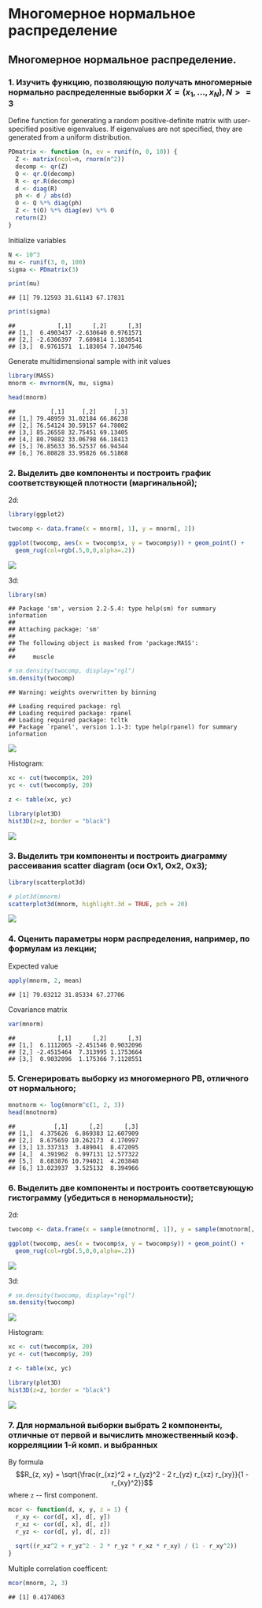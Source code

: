 # Многомерное нормальное распределение

## Многомерное нормальное распределение.

### 1. Изучить функцию, позволяющую получать многомерные нормально распределенные выборки $Х = (х_1, \dots, х_N), N >= 3$

Define function for generating a random positive-definite matrix with user-specified positive eigenvalues. If eigenvalues are not specified, they are generated from a uniform distribution.

```r
PDmatrix <- function (n, ev = runif(n, 0, 10)) {
  Z <- matrix(ncol=n, rnorm(n^2))
  decomp <- qr(Z)
  Q <- qr.Q(decomp) 
  R <- qr.R(decomp)
  d <- diag(R)
  ph <- d / abs(d)
  O <- Q %*% diag(ph)
  Z <- t(O) %*% diag(ev) %*% O
  return(Z)
}
```

Initialize variables

```r
N <- 10^3
mu <- runif(3, 0, 100)
sigma <- PDmatrix(3)

print(mu)
```

```
## [1] 79.12593 31.61143 67.17831
```

```r
print(sigma)
```

```
##            [,1]      [,2]      [,3]
## [1,]  6.4903437 -2.630640 0.9761571
## [2,] -2.6306397  7.609814 1.1830541
## [3,]  0.9761571  1.183054 7.1047546
```

Generate multidimensional sample with init values

```r
library(MASS)
mnorm <- mvrnorm(N, mu, sigma)

head(mnorm)
```

```
##          [,1]     [,2]     [,3]
## [1,] 79.48959 31.02184 66.86238
## [2,] 76.54124 30.59157 64.78002
## [3,] 85.26558 32.75451 69.13405
## [4,] 80.79882 33.06798 66.18413
## [5,] 76.85633 36.52537 66.94344
## [6,] 76.80828 33.95826 66.51868
```

### 2. Выделить две компоненты и построить график соответствующей плотности (маргинальной);
2d:

```r
library(ggplot2)

twocomp <- data.frame(x = mnorm[, 1], y = mnorm[, 2])

ggplot(twocomp, aes(x = twocomp$x, y = twocomp$y)) + geom_point() + 
  geom_rug(col=rgb(.5,0,0,alpha=.2))
```

![](lab01_files/figure-html/unnamed-chunk-1-1.png) 

3d:

```r
library(sm)
```

```
## Package 'sm', version 2.2-5.4: type help(sm) for summary information
## 
## Attaching package: 'sm'
## 
## The following object is masked from 'package:MASS':
## 
##     muscle
```

```r
# sm.density(twocomp, display="rgl")
sm.density(twocomp)
```

```
## Warning: weights overwritten by binning
```

```
## Loading required package: rgl
## Loading required package: rpanel
## Loading required package: tcltk
## Package `rpanel', version 1.1-3: type help(rpanel) for summary information
```

![](lab01_files/figure-html/unnamed-chunk-2-1.png) 

Histogram:

```r
xc <- cut(twocomp$x, 20)
yc <- cut(twocomp$y, 20)

z <- table(xc, yc)

library(plot3D)
hist3D(z=z, border = "black")
```

![](lab01_files/figure-html/unnamed-chunk-3-1.png) 

### 3. Выделить три компоненты и построить диаграмму рассеивания scatter diagram (оси Ох1, Ох2, Ох3);

```r
library(scatterplot3d)

# plot3d(mnorm)
scatterplot3d(mnorm, highlight.3d = TRUE, pch = 20)
```

![](lab01_files/figure-html/unnamed-chunk-4-1.png) 

### 4. Оценить параметры норм распределения, например, по формулам из лекции;
Expeсted value

```r
apply(mnorm, 2, mean)
```

```
## [1] 79.03212 31.85334 67.27706
```

Covariance matrix

```r
var(mnorm)
```

```
##            [,1]      [,2]      [,3]
## [1,]  6.1112065 -2.451546 0.9032096
## [2,] -2.4515464  7.313995 1.1753664
## [3,]  0.9032096  1.175366 7.1128551
```

### 5. Сгенерировать выборку из многомерного РВ, отличного от нормального;

```r
mnotnorm <- log(mnorm^c(1, 2, 3))
head(mnotnorm)
```

```
##           [,1]      [,2]      [,3]
## [1,]  4.375626  6.869383 12.607909
## [2,]  8.675659 10.262173  4.170997
## [3,] 13.337313  3.489041  8.472095
## [4,]  4.391962  6.997131 12.577322
## [5,]  8.683876 10.794021  4.203848
## [6,] 13.023937  3.525132  8.394966
```

### 6. Выделить две компоненты и построить соответсвующую гистограмму (убедиться в ненормальности);

2d:

```r
twocomp <- data.frame(x = sample(mnotnorm[, 1]), y = sample(mnotnorm[, 2]))

ggplot(twocomp, aes(x = twocomp$x, y = twocomp$y)) + geom_point() + 
  geom_rug(col=rgb(.5,0,0,alpha=.2))
```

![](lab01_files/figure-html/unnamed-chunk-8-1.png) 

3d:

```r
# sm.density(twocomp, display="rgl")
sm.density(twocomp)
```

![](lab01_files/figure-html/unnamed-chunk-9-1.png) 

Histogram:

```r
xc <- cut(twocomp$x, 20)
yc <- cut(twocomp$y, 20)

z <- table(xc, yc)

library(plot3D)
hist3D(z=z, border = "black")
```

![](lab01_files/figure-html/unnamed-chunk-10-1.png) 

### 7. Для нормальной выборки выбрать 2 компоненты, отличные от первой и вычислить множественный коэф. корреляциии 1-й комп. и выбранных
By formula $$R_{z, xy} = \sqrt{\frac{r_{xz}^2 + r_{yz}^2 - 2 r_{yz} r_{xz} r_{xy}}{1 - r_{xy}^2}}$$ where `z` -- first component.

```r
mcor <- function(d, x, y, z = 1) {
  r_xy <- cor(d[, x], d[, y])
  r_xz <- cor(d[, x], d[, z])
  r_yz <- cor(d[, y], d[, z])
  
  sqrt((r_xz^2 + r_yz^2 - 2 * r_yz * r_xz * r_xy) / (1 - r_xy^2))
}
```

Multiple correlation coefficent:

```r
mcor(mnorm, 2, 3)
```

```
## [1] 0.4174063
```
